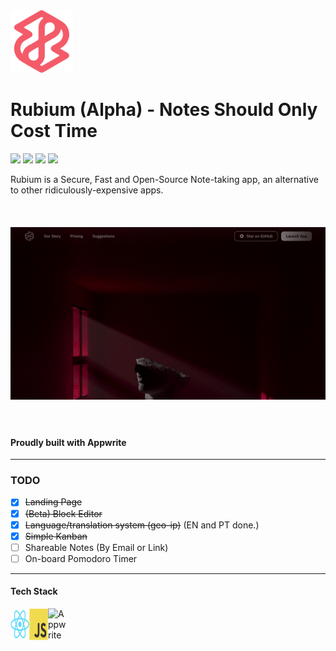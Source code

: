  <img height="100" src="/public/rubium-logomark.svg"/>

# Rubium (Alpha) - Notes Should Only Cost Time

![](https://img.shields.io/badge/Beta-white)
![](https://img.shields.io/badge/Note_Taking-App-f45b69)
![](https://img.shields.io/github/issues/t4zzlerdeveloper/rubium?color=f45b69)
![](https://img.shields.io/github/license/t4zzlerdeveloper/rubium?color=f45b69)

Rubium is a Secure, Fast and Open-Source Note-taking app, an alternative to other ridiculously-expensive apps. 

  <img style="object-fit:contain" height="350" src="/src/assets/screenshots/landing.gif"/>

#### Proudly built with Appwrite

---

### TODO

- [x] ~~Landing Page~~
- [X] ~~(Beta) Block Editor~~
- [X] ~~Language/translation system (geo-ip)~~ (EN and PT done.)
- [X] ~~Simple Kanban~~
- [ ] Shareable Notes (By Email or Link)
- [ ] On-board Pomodoro Timer

---

#### Tech Stack
<div style="display:flex;">
  <img width="30" src="https://github.com/devicons/devicon/raw/master/icons/react/react-original.svg"/>
  <img width="30" src="https://github.com/devicons/devicon/raw/master/icons/javascript/javascript-original.svg"/>
  <img width="30" alt="Appwrite" src="https://appwrite.io/assets/logomark/logo.svg"/>
</div>


